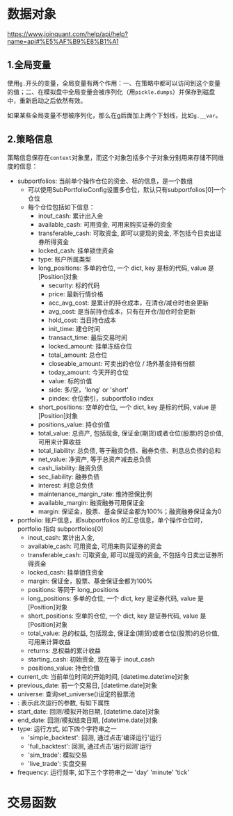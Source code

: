 # 数据对象

https://www.joinquant.com/help/api/help?name=api#%E5%AF%B9%E8%B1%A1

## 1.全局变量

使用`g.`开头的变量，全局变量有两个作用：一、在策略中都可以访问到这个变量的值；二、在模拟盘中全局变量会被序列化（用`pickle.dumps`）并保存到磁盘中，重新启动之后依然有效。

如果某些全局变量不想被序列化，那么在g后面加上两个下划线，比如`g.__var`。

## 2.策略信息

策略信息保存在`context`对象里，而这个对象包括多个子对象分别用来存储不同维度的信息：

- subportfolios: 当前单个操作仓位的资金、标的信息，是一个数组
  - 可以使用SubPortfolioConfig设置多仓位，默认只有subportfolios[0]一个仓位
  - 每个仓位包括如下信息：
    - inout_cash: 累计出入金
    - available_cash: 可用资金, 可用来购买证券的资金
    - transferable_cash: 可取资金, 即可以提现的资金, 不包括今日卖出证券所得资金
    - locked_cash: 挂单锁住资金
    - type: 账户所属类型
    - long_positions: 多单的仓位, 一个 dict, key 是标的代码, value 是 [Position]对象
      - security: 标的代码
      - price: 最新行情价格
      - acc_avg_cost: 是累计的持仓成本，在清仓/减仓时也会更新
      - avg_cost: 是当前持仓成本，只有在开仓/加仓时会更新
      - hold_cost: 当日持仓成本
      - init_time: 建仓时间
      - transact_time: 最后交易时间
      - locked_amount: 挂单冻结仓位
      - total_amount: 总仓位
      - closeable_amount: 可卖出的仓位 / 场外基金持有份额
      - today_amount: 今天开的仓位
      - value: 标的价值
      - side: 多/空，'long' or 'short'
      - pindex: 仓位索引，subportfolio index
    - short_positions: 空单的仓位, 一个 dict, key 是标的代码, value 是 [Position]对象
    - positions_value: 持仓价值
    - total_value: 总资产, 包括现金, 保证金(期货)或者仓位(股票)的总价值, 可用来计算收益
    - total_liability: 总负债, 等于融资负债、融券负债、利息总负债的总和
    - net_value: 净资产, 等于总资产减去总负债
    - cash_liability: 融资负债
    - sec_liability: 融券负债
    - interest: 利息总负债
    - maintenance_margin_rate: 维持担保比例
    - available_margin: 融资融券可用保证金
    - margin: 保证金，股票、基金保证金都为100%；融资融券保证金为0
- portfolio: 账户信息，即subportfolios 的汇总信息，单个操作仓位时，portfolio 指向 subportfolios[0]
  - inout_cash: 累计出入金,
  - available_cash: 可用资金, 可用来购买证券的资金
  - transferable_cash: 可取资金, 即可以提现的资金, 不包括今日卖出证券所得资金
  - locked_cash: 挂单锁住资金
  - margin: 保证金，股票、基金保证金都为100%
  - positions: 等同于 long_positions
  - long_positions: 多单的仓位, 一个 dict, key 是证券代码, value 是 [Position]对象
  - short_positions: 空单的仓位, 一个 dict, key 是证券代码, value 是 [Position]对象
  - total_value: 总的权益, 包括现金, 保证金(期货)或者仓位(股票)的总价值, 可用来计算收益
  - returns: 总权益的累计收益
  - starting_cash: 初始资金, 现在等于 inout_cash
  - positions_value: 持仓价值
- current_dt: 当前单位时间的开始时间, [datetime.datetime]对象
- previous_date: 前一个交易日, [datetime.date]对象
- universe: 查询set_universe()设定的股票池
-  : 表示此次运行的参数, 有如下属性
  - start_date: 回测/模拟开始日期, [datetime.date]对象
  - end_date: 回测/模拟结束日期, [datetime.date]对象
  - type: 运行方式, 如下四个字符串之一
    - 'simple_backtest': 回测, 通过点击'编译运行'运行
    - 'full_backtest': 回测, 通过点击'运行回测'运行
    - 'sim_trade': 模拟交易
    - 'live_trade': 实盘交易
  - frequency: 运行频率, 如下三个字符串之一 'day' 'minute' 'tick'

# 交易函数
